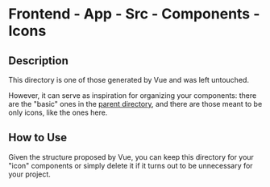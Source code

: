 # Frontend - App - Src - Components - Icons

## Description

This directory is one of those generated by Vue and was left untouched.

However, it can serve as inspiration for organizing your components: there are the "basic" ones in the [parent directory](../), and there are those meant to be only icons, like the ones here.

## How to Use

Given the structure proposed by Vue, you can keep this directory for your "icon" components or simply delete it if it turns out to be unnecessary for your project.
